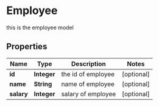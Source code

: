 

# Employee

this is the employee model
## Properties

Name | Type | Description | Notes
------------ | ------------- | ------------- | -------------
**id** | **Integer** | the id of employee |  [optional]
**name** | **String** | name of employee |  [optional]
**salary** | **Integer** | salary of employee |  [optional]



